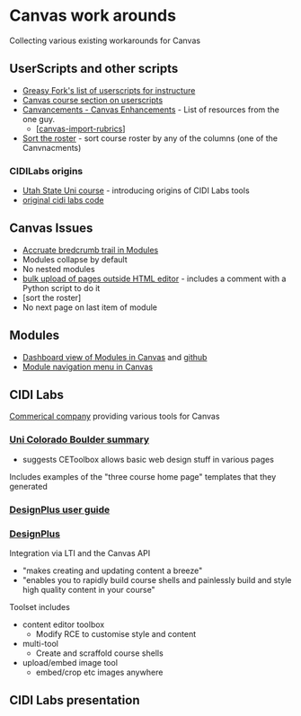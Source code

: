 # Canvas work arounds

Collecting various existing workarounds for Canvas

## UserScripts and other scripts

- [Greasy Fork's list of userscripts for instructure](https://greasyfork.org/en/scripts/by-site/instructure.com)
- [Canvas course section on userscripts](https://learn.canvas.net/courses/1176/pages/1-dot-3-1-userscripts-and-script-managers)
- [Canvancements - Canvas Enhancements](https://community.canvaslms.com/t5/Higher-Ed-Canvas-Users/Canvancements-Canvas-Enhancements/ba-p/246997) - List of resources from the one guy. 
    - [[canvas-import-rubrics]] 
- [Sort the roster](https://github.com/jamesjonesmath/canvancement/tree/master/roster/sort-roster) - sort course roster by any of the columns (one of the Canvnacments)

### CIDILabs origins

- [Utah State Uni course](https://usu.instructure.com/courses/305202/modules) - introducing origins of CIDI Labs tools
- [original cidi labs code](https://github.com/CIDI/kennethware-2.0)


## Canvas Issues

- [Accruate bredcrumb trail in Modules](https://community.canvaslms.com/t5/Idea-Conversations/Accurate-Breadcrumb-Trail-in-Modules/idi-p/379129/page/4)
- Modules collapse by default
- No nested modules
- [bulk upload of pages outside HTML editor](https://community.canvaslms.com/t5/Idea-Conversations/Bulk-upload-of-pages-created-in-an-outside-HTML-editor/idi-p/450488) - includes a comment with a Python script to do it
- [sort the roster]
- No next page on last item of module

## Modules

- [Dashboard view of Modules in Canvas](https://learntech.medsci.ox.ac.uk/wordpress-blog/a-dashboard-view-of-modules-in-canvas-v2/) and [github](https://github.com/msdlt/canvas-module-tiles)
- [Module navigation menu in Canvas](https://learntech.medsci.ox.ac.uk/wordpress-blog/towards-a-navigation-menu-in-instructure-canvas/)

## CIDI Labs

[Commerical company](https://cidilabs.com/) providing various tools for Canvas 

### [Uni Colorado Boulder summary](https://oit.colorado.edu/services/teaching-learning-applications/canvas/enhancements-integrations/integrations/cidi-labs)

- suggests CEToolbox allows basic web design stuff in various pages

Includes examples of the "three course home page" templates that they generated

### [DesignPlus user guide](https://cidilabs.instructure.com/courses/102)


### [DesignPlus](https://cidilabs.com/landing/design-tools/)

Integration via LTI and the Canvas API

- "makes creating and updating content a breeze"
- "enables you to rapidly build course shells and painlessly build and style high quality content in your course"

Toolset includes
- content editor toolbox
  - Modify RCE to customise style and content
- multi-tool
  - Create and scraffold course shells
- upload/embed image tool 
  - embed/crop etc images anywhere

## CIDI Labs presentation


[//begin]: # "Autogenerated link references for markdown compatibility"
[canvas-import-rubrics]: canvas-import-rubrics "Import rubrics to Canvas - userscript"
[//end]: # "Autogenerated link references"